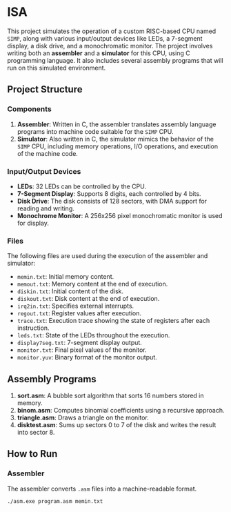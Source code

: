 # ISA

This project simulates the operation of a custom RISC-based CPU named `SIMP`, along with various input/output devices like LEDs, a 7-segment display, a disk drive, and a monochromatic monitor. The project involves writing both an **assembler** and a **simulator** for this CPU, using C programming language. It also includes several assembly programs that will run on this simulated environment.

## Project Structure

### Components

1. **Assembler**: Written in C, the assembler translates assembly language programs into machine code suitable for the `SIMP` CPU.
2. **Simulator**: Also written in C, the simulator mimics the behavior of the `SIMP` CPU, including memory operations, I/O operations, and execution of the machine code.

### Input/Output Devices
- **LEDs**: 32 LEDs can be controlled by the CPU.
- **7-Segment Display**: Supports 8 digits, each controlled by 4 bits.
- **Disk Drive**: The disk consists of 128 sectors, with DMA support for reading and writing.
- **Monochrome Monitor**: A 256x256 pixel monochromatic monitor is used for display.

### Files
The following files are used during the execution of the assembler and simulator:

- `memin.txt`: Initial memory content.
- `memout.txt`: Memory content at the end of execution.
- `diskin.txt`: Initial content of the disk.
- `diskout.txt`: Disk content at the end of execution.
- `irq2in.txt`: Specifies external interrupts.
- `regout.txt`: Register values after execution.
- `trace.txt`: Execution trace showing the state of registers after each instruction.
- `leds.txt`: State of the LEDs throughout the execution.
- `display7seg.txt`: 7-segment display output.
- `monitor.txt`: Final pixel values of the monitor.
- `monitor.yuv`: Binary format of the monitor output.

## Assembly Programs

1. **sort.asm**: A bubble sort algorithm that sorts 16 numbers stored in memory.
2. **binom.asm**: Computes binomial coefficients using a recursive approach.
3. **triangle.asm**: Draws a triangle on the monitor.
4. **disktest.asm**: Sums up sectors 0 to 7 of the disk and writes the result into sector 8.

## How to Run

### Assembler
The assembler converts `.asm` files into a machine-readable format.

```bash
./asm.exe program.asm memin.txt
